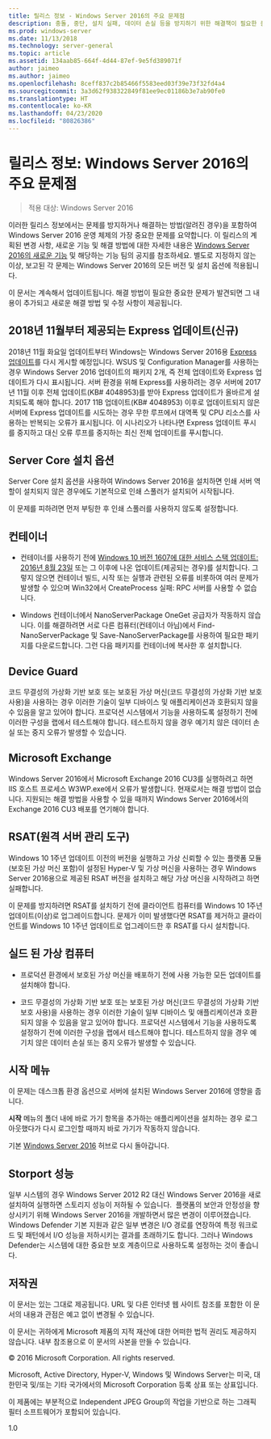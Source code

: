 ```yaml
---
title: 릴리스 정보 - Windows Server 2016의 주요 문제점
description: 충돌, 중단, 설치 실패, 데이터 손실 등을 방지하기 위한 해결책이 필요한 중요한 문제를 요약합니다.
ms.prod: windows-server
ms.date: 11/13/2018
ms.technology: server-general
ms.topic: article
ms.assetid: 134aab85-664f-4d44-87ef-9e5fd389071f
author: jaimeo
ms.author: jaimeo
ms.openlocfilehash: 8ceff837c2b85466f5583eed03f39e73f32fd4a4
ms.sourcegitcommit: 3a3d62f938322849f81ee9ec01186b3e7ab90fe0
ms.translationtype: HT
ms.contentlocale: ko-KR
ms.lasthandoff: 04/23/2020
ms.locfileid: "80826386"
---
```

# <a name="release-notes-important-issues-in-windows-server-2016"></a>릴리스 정보: Windows Server 2016의 주요 문제점

>적용 대상: Windows Server 2016

이러한 릴리스 정보에서는 문제를 방지하거나 해결하는 방법(알려진 경우)을 포함하여 Windows Server 2016 운영 체제의 가장 중요한 문제를 요약합니다. 이 릴리스의 계획된 변경 사항, 새로운 기능 및 해결 방법에 대한 자세한 내용은 [Windows Server 2016의 새로운 기능](whats-new-in-windows-server-2016.md) 및 해당하는 기능 팀의 공지를 참조하세요. 별도로 지정하지 않는 이상, 보고된 각 문제는 Windows Server 2016의 모든 버전 및 설치 옵션에 적용됩니다.

이 문서는 계속해서 업데이트됩니다. 해결 방법이 필요한 중요한 문제가 발견되면 그 내용이 추가되고 새로운 해결 방법 및 수정 사항이 제공됩니다.

## <a name="express-updates-available-starting-in-november-2018-new"></a>2018년 11월부터 제공되는 Express 업데이트(신규)

2018년 11월 화요일 업데이트부터 Windows는 Windows Server 2016용 [Express 업데이트](express-updates.md)를 다시 게시할 예정입니다. WSUS 및 Configuration Manager를 사용하는 경우 Windows Server 2016 업데이트의 패키지 2개, 즉 전체 업데이트와 Express 업데이트가 다시 표시됩니다. 서버 환경을 위해 Express를 사용하려는 경우 서버에 2017년 11월 이후 전체 업데이트(KB# 4048953)를 받아 Express 업데이트가 올바르게 설치되도록 해야 합니다. 2017 11B 업데이트(KB# 4048953) 이후로 업데이트되지 않은 서버에 Express 업데이트를 시도하는 경우 무한 루프에서 대역폭 및 CPU 리소스를 사용하는 반복되는 오류가 표시됩니다. 이 시나리오가 나타나면 Express 업데이트 푸시를 중지하고 대신 오류 루프를 중지하는 최신 전체 업데이트를 푸시합니다.

## <a name="server-core-installation-option"></a>Server Core 설치 옵션

[comment]: # (ID: 370; Submitter: amason; state: signed off)

Server Core 설치 옵션을 사용하여 Windows Server 2016을 설치하면 인쇄 서버 역할이 설치되지 않은 경우에도 기본적으로 인쇄 스풀러가 설치되어 시작됩니다.

이 문제를 피하려면 먼저 부팅한 후 인쇄 스풀러를 사용하지 않도록 설정합니다.

## <a name="containers"></a>컨테이너

[comment]: # (ID: 371; Submitter: taylorb; state: signed off)
- 컨테이너를 사용하기 전에 [Windows 10 버전 1607에 대한 서비스 스택 업데이트: 2016년 8월 23일](https://support.microsoft.com/kb/3176936) 또는 그 이후에 나온 업데이트(제공되는 경우)를 설치합니다. 그렇지 않으면 컨테이너 빌드, 시작 또는 실행과 관련된 오류를 비롯하여 여러 문제가 발생할 수 있으며 Win32에서 CreateProcess 실패: RPC 서버를 사용할 수 없습니다.

[comment]: # (ID: 373; Submitter: plang; state: signed off)
- Windows 컨테이너에서 NanoServerPackage OneGet 공급자가 작동하지 않습니다. 이를 해결하려면 서로 다른 컴퓨터(컨테이너 아님)에서 Find-NanoServerPackage 및 Save-NanoServerPackage를 사용하여 필요한 패키지를 다운로드합니다. 그런 다음 패키지를 컨테이너에 복사한 후 설치합니다.

## <a name="device-guard"></a>Device Guard

[comment]: # (ID: 369; Submitter: nirb; state: signed off)
코드 무결성의 가상화 기반 보호 또는 보호된 가상 머신(코드 무결성의 가상화 기반 보호 사용)을 사용하는 경우 이러한 기술이 일부 디바이스 및 애플리케이션과 호환되지 않을 수 있음을 알고 있어야 합니다. 프로덕션 시스템에서 기능을 사용하도록 설정하기 전에 이러한 구성을 랩에서 테스트해야 합니다. 테스트하지 않을 경우 예기치 않은 데이터 손실 또는 중지 오류가 발생할 수 있습니다.

## <a name="microsoft-exchange"></a>Microsoft Exchange

[comment]: # (ID: 375; Submitter: wgries; state: signed off)
Windows Server 2016에서 Microsoft Exchange 2016 CU3를 실행하려고 하면 IIS 호스트 프로세스 W3WP.exe에서 오류가 발생합니다. 현재로서는 해결 방법이 없습니다. 지원되는 해결 방법을 사용할 수 있을 때까지 Windows Server 2016에서의 Exchange 2016 CU3 배포를 연기해야 합니다.

## <a name="remote-server-administration-tools-rsat"></a>RSAT(원격 서버 관리 도구)

[comment]: # (ID: 374; Submitter: ryanpu; state: signed off)
Windows 10 1주년 업데이트 이전의 버전을 실행하고 가상 신뢰할 수 있는 플랫폼 모듈(보호된 가상 머신 포함)이 설정된 Hyper-V 및 가상 머신을 사용하는 경우 Windows Server 2016용으로 제공된 RSAT 버전을 설치하고 해당 가상 머신을 시작하려고 하면 실패합니다.

이 문제를 방지하려면 RSAT를 설치하기 전에 클라이언트 컴퓨터를 Windows 10 1주년 업데이트(이상)로 업그레이드합니다. 문제가 이미 발생했다면 RSAT를 제거하고 클라이언트를 Windows 10 1주년 업데이트로 업그레이드한 후 RSAT를 다시 설치합니다.

## <a name="shielded-virtual-machines"></a>실드 된 가상 컴퓨터

[comment]: # (ID: 369; Submitter: nirb; state: signed off)  
- 프로덕션 환경에서 보호된 가상 머신을 배포하기 전에 사용 가능한 모든 업데이트를 설치해야 합니다.

- 코드 무결성의 가상화 기반 보호 또는 보호된 가상 머신(코드 무결성의 가상화 기반 보호 사용)을 사용하는 경우 이러한 기술이 일부 디바이스 및 애플리케이션과 호환되지 않을 수 있음을 알고 있어야 합니다. 프로덕션 시스템에서 기능을 사용하도록 설정하기 전에 이러한 구성을 랩에서 테스트해야 합니다. 테스트하지 않을 경우 예기치 않은 데이터 손실 또는 중지 오류가 발생할 수 있습니다.

## <a name="start-menu"></a>시작 메뉴

[comment]: # (ID: 372; Submitter: samli; state: signed off)
이 문제는 데스크톱 환경 옵션으로 서버에 설치된 Windows Server 2016에 영향을 줍니다.

**시작** 메뉴의 폴더 내에 바로 가기 항목을 추가하는 애플리케이션을 설치하는 경우 로그아웃했다가 다시 로그인할 때까지 바로 가기가 작동하지 않습니다.

기본 [Windows Server 2016](Windows-Server-2016.md) 허브로 다시 돌아갑니다.

## <a name="storport-performance"></a>Storport 성능

일부 시스템의 경우 Windows Server 2012 R2 대신 Windows Server 2016을 새로 설치하여 실행하면 스토리지 성능이 저하될 수 있습니다.  플랫폼의 보안과 안정성을 향상시키기 위해 Windows Server 2016을 개발하면서 많은 변경이 이루어졌습니다. Windows Defender 기본 지원과 같은 일부 변경은 I/O 경로를 연장하여 특정 워크로드 및 패턴에서 I/O 성능을 저하시키는 결과를 초래하기도 합니다. 그러나 Windows Defender는 시스템에 대한 중요한 보호 계층이므로 사용하도록 설정하는 것이 좋습니다.  

## <a name="copyright"></a>저작권

이 문서는 있는 그대로 제공됩니다. URL 및 다른 인터넷 웹 사이트 참조를 포함한 이 문서의 내용과 관점은 예고 없이 변경될 수 있습니다.  

이 문서는 귀하에게 Microsoft 제품의 지적 재산에 대한 어떠한 법적 권리도 제공하지 않습니다. 내부 참조용으로 이 문서의 사본을 만들 수 있습니다.  

&copy; 2016 Microsoft Corporation. All rights reserved.  

Microsoft, Active Directory, Hyper-V, Windows 및 Windows Server는 미국, 대한민국 및/또는 기타 국가에서의 Microsoft Corporation 등록 상표 또는 상표입니다.  

이 제품에는 부분적으로 Independent JPEG Group의 작업을 기반으로 하는 그래픽 필터 소프트웨어가 포함되어 있습니다.  

1.0
